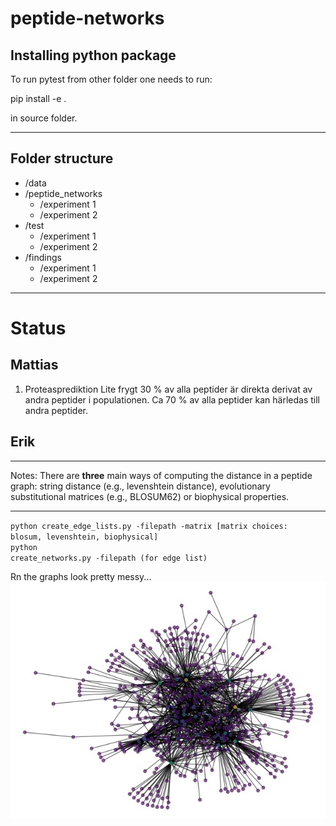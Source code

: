 # peptide-networks

## Installing python package

To run pytest from other folder one needs to run:

pip install -e .

in source folder.

---

## Folder structure

- /data
- /peptide_networks
  - /experiment 1
  - /experiment 2
- /test
  - /experiment 1
  - /experiment 2
- /findings
  - /experiment 1
  - /experiment 2

---

# Status

## Mattias

1. Proteasprediktion
   Lite frygt 30 % av alla peptider är direkta derivat av andra peptider i populationen.
   Ca 70 % av alla peptider kan härledas till andra peptider.

## Erik

---

Notes: There are **three** main ways of computing the distance in a peptide graph: string distance (e.g., levenshtein distance), evolutionary substitutional matrices (e.g., BLOSUM62) or biophysical properties.

---

<code>python create_edge_lists.py -filepath -matrix [matrix choices: blosum, levenshtein, biophysical]</code>
<br>
<code>python create_networks.py -filepath (for edge list)</code>

Rn the graphs look pretty messy...
![example graph](/findings/peptide_graphs/network_blosum_34.jpg)
